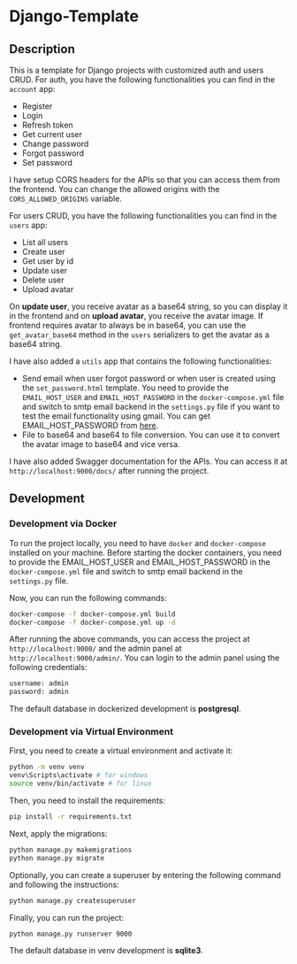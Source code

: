 # Django-Template

## Description

This is a template for Django projects with customized auth and users CRUD. 
For auth, you have the following functionalities you can find in the `account` app:
- Register
- Login
- Refresh token
- Get current user
- Change password
- Forgot password
- Set password

I have setup CORS headers for the APIs so that you can access them from the frontend. You can change the allowed origins with the `CORS_ALLOWED_ORIGINS` variable.

For users CRUD, you have the following functionalities you can find in the `users` app:
- List all users
- Create user
- Get user by id
- Update user
- Delete user
- Upload avatar

On **update user**, you receive avatar as a base64 string, so you can display it in the frontend and on **upload avatar**, you receive the avatar image. If frontend requires avatar to always be in base64, you can use the `get_avatar_base64` method in the `users` serializers to get the avatar as a base64 string.

I have also added a `utils` app that contains the following functionalities:

- Send email when user forgot password or when user is created using the `set_password.html` template. You need to provide the `EMAIL_HOST_USER` and `EMAIL_HOST_PASSWORD` in the `docker-compose.yml` file and switch to smtp email backend in the `settings.py` file if you want to test the email functionality using gmail. You can get EMAIL_HOST_PASSWORD from [here](https://myaccount.google.com/apppasswords).
- File to base64 and base64 to file conversion. You can use it to convert the avatar image to base64 and vice versa.

I have also added Swagger documentation for the APIs. You can access it at `http://localhost:9000/docs/` after running the project.

## Development

### Development via Docker

To run the project locally, you need to have `docker` and `docker-compose` installed on your machine. Before starting the docker containers, you need to provide the EMAIL_HOST_USER and EMAIL_HOST_PASSWORD in the `docker-compose.yml` file and switch to smtp email backend in the `settings.py` file.

Now, you can run the following commands:
```bash
docker-compose -f docker-compose.yml build
docker-compose -f docker-compose.yml up -d
```

After running the above commands, you can access the project at `http://localhost:9000/` and the admin panel at `http://localhost:9000/admin/`. You can login to the admin panel using the following credentials:
```bash
username: admin
password: admin
```

The default database in dockerized development is **postgresql**.

### Development via Virtual Environment

First, you need to create a virtual environment and activate it:
```bash
python -m venv venv
venv\Scripts\activate # for windows
source venv/bin/activate # for linux
```

Then, you need to install the requirements:
```bash
pip install -r requirements.txt
```

Next, apply the migrations:
```bash
python manage.py makemigrations
python manage.py migrate
```

Optionally, you can create a superuser by entering the following command and following the instructions:
```bash
python manage.py createsuperuser
```

Finally, you can run the project:
```bash
python manage.py runserver 9000
```

The default database in venv development is **sqlite3**.